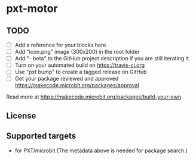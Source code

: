 # pxt-motor



## TODO

- [ ] Add a reference for your blocks here
- [ ] Add "icon.png" image (300x200) in the root folder
- [ ] Add "- beta" to the GitHub project description if you are still iterating it.
- [ ] Turn on your automated build on https://travis-ci.org
- [ ] Use "pxt bump" to create a tagged release on GitHub
- [ ] Get your package reviewed and approved https://makecode.microbit.org/packages/approval

Read more at https://makecode.microbit.org/packages/build-your-own

## License



## Supported targets

* for PXT/microbit
(The metadata above is needed for package search.)


